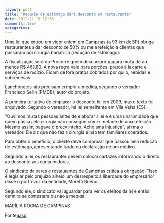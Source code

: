 ```yaml
---
layout: post
title: "Redução de estômago dará desconto em restaurante"
date: 2012-12-19 12:30
comments: true
categories: 
---
```

Uma lei que entrou em vigor ontem em Campinas (a 93 km de SP) obriga restaurantes a dar desconto de 50% ou meia refeição a clientes que passaram por cirurgia bariátrica (redução de estômago). 

A fiscalização será do Procon e quem descumprir pagará multa de ao menos R$ 469,80. A nova regra vale para porções, pratos à la carte e serviços de rodízio. Ficam de fora pratos cobrados por quilo, bebidas e sobremesas. 

Lanchonetes não precisam cumprir a medida, segundo o vereador Francisco Sellin (PMDB), autor do projeto. 

A primeira tentativa de emplacar o desconto foi em 2009, mas o texto foi arquivado. Segundo o vereador, há lei semelhante em Vila Velha (ES). 

"Ouvimos muitas pessoas antes de elaborar a lei e é uma unanimidade que quem passa pela cirurgia não consegue comer metade de uma refeição. Mesmo assim, pagava o preço inteiro. Acho uma injustiça", afirma o vereador. Ele diz que não fez a cirurgia e não tem familiares operados. 

Para obter o benefício, o cliente deve comprovar que passou pela redução de estômago, apresentando laudo ou declaração de um médico. 

Segundo a lei, os restaurantes devem colocar cartazes informando o direito ao desconto aos consumidores. 

O sindicato de bares e restaurantes de Campinas critica a obrigação. "Isso é legislar pelo prejuízo alheio, um desrespeito à liberdade do empresário", disse o porta-voz da entidade, Moretti Bueno. 

Segundo ele, o sindicato vai aguardar para ver os efeitos da lei e então definirá se contestará ou não a medida. 

MARÍLIA ROCHA 
DE CAMPINAS

Fonte[aasp](http://www.aasp.org.br/aasp/imprensa/clipping/cli_noticia.asp?idnot=13423)